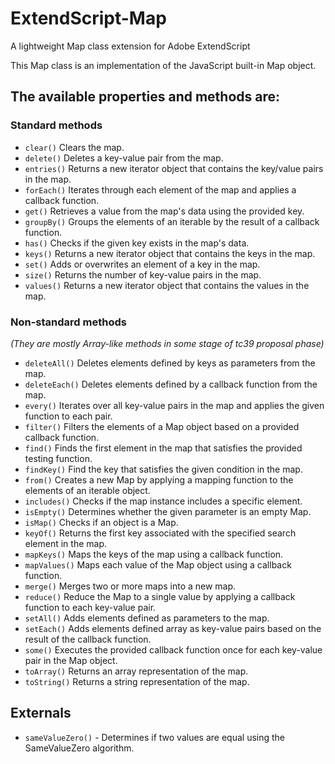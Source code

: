 # ExtendScript-Map
A lightweight Map class extension for Adobe ExtendScript

This Map class is an implementation of the JavaScript built-in Map object.

## The available properties and methods are:

### Standard methods

* `clear()`    Clears the map.
* `delete()`   Deletes a key-value pair from the map.
* `entries()`  Returns a new iterator object that contains the key/value pairs in the map.
* `forEach()`  Iterates through each element of the map and applies a callback function.
* `get()`      Retrieves a value from the map's data using the provided key.
* `groupBy()`  Groups the elements of an iterable by the result of a callback function.
* `has()`      Checks if the given key exists in the map's data.
* `keys()`     Returns a new iterator object that contains the keys in the map.
* `set()`      Adds or overwrites an element of a key in the map.
* `size()`     Returns the number of key-value pairs in the map.
* `values()`   Returns a new iterator object that contains the values in the map.

### Non-standard methods
*(They are mostly Array-like methods in some stage of tc39 proposal phase)*

* `deleteAll()`  Deletes elements defined by keys as parameters from the map.
* `deleteEach()` Deletes elements defined by a callback function from the map.
* `every()`      Iterates over all key-value pairs in the map and applies the given function to each pair.
* `filter()`     Filters the elements of a Map object based on a provided callback function.
* `find()`       Finds the first element in the map that satisfies the provided testing function.
* `findKey()`    Find the key that satisfies the given condition in the map.
* `from()`       Creates a new Map by applying a mapping function to the elements of an iterable object.
* `includes()`   Checks if the map instance includes a specific element.
* `isEmpty()`    Determines whether the given parameter is an empty Map.
* `isMap()`      Checks if an object is a Map.
* `keyOf()`      Returns the first key associated with the specified search element in the map.
* `mapKeys()`    Maps the keys of the map using a callback function.
* `mapValues()`  Maps each value of the Map object using a callback function.
* `merge()`      Merges two or more maps into a new map.
* `reduce()`     Reduce the Map to a single value by applying a callback function to each key-value pair.
* `setAll()`     Adds elements defined as parameters to the map.
* `setEach()`    Adds elements defined array as key-value pairs based on the result of the callback function.
* `some()`       Executes the provided callback function once for each key-value pair in the Map object.
* `toArray()`    Returns an array representation of the map.
* `toString()`   Returns a string representation of the map.

## Externals

* `sameValueZero()` - Determines if two values are equal using the SameValueZero algorithm.

